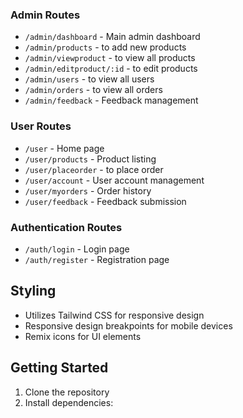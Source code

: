 ### Admin Routes

- `/admin/dashboard` - Main admin dashboard
- `/admin/products` - to add new products
- `/admin/viewproduct` - to view all products
- `/admin/editproduct/:id` - to edit products
- `/admin/users` - to view all users
- `/admin/orders` - to view all orders
- `/admin/feedback` - Feedback management

### User Routes

- `/user` - Home page
- `/user/products` - Product listing
- `/user/placeorder` - to place order
- `/user/account` - User account management
- `/user/myorders` - Order history
- `/user/feedback` - Feedback submission

### Authentication Routes

- `/auth/login` - Login page
- `/auth/register` - Registration page

## Styling

- Utilizes Tailwind CSS for responsive design
- Responsive design breakpoints for mobile devices
- Remix icons for UI elements

## Getting Started

1. Clone the repository
2. Install dependencies:
